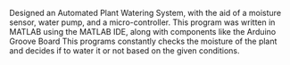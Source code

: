 Designed an Automated Plant Watering System, with the aid of a moisture sensor, water pump, and a micro-controller. This program was written in MATLAB using the MATLAB IDE, along with components like the Arduino Groove Board This programs constantly checks the moisture of the plant and decides if to water it or not based on the given conditions.
